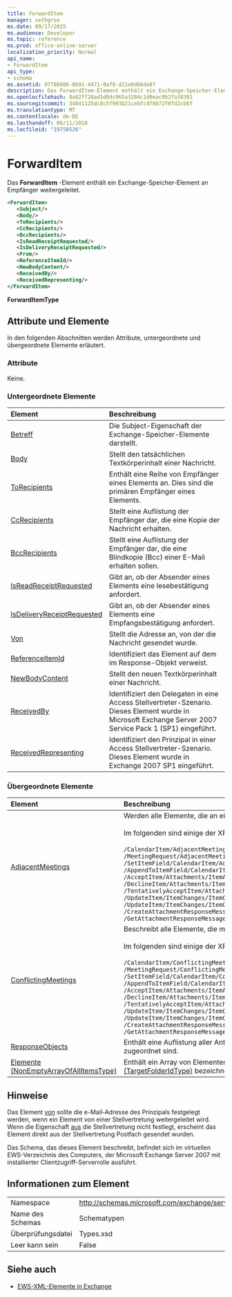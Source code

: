 ```yaml
---
title: ForwardItem
manager: sethgros
ms.date: 09/17/2015
ms.audience: Developer
ms.topic: reference
ms.prod: office-online-server
localization_priority: Normal
api_name:
- ForwardItem
api_type:
- schema
ms.assetid: 97786086-8b91-4471-8af8-d21e8d66de87
description: Das ForwardItem-Element enthält ein Exchange-Speicher-Element an Empfänger weitergeleitet.
ms.openlocfilehash: 8a82ff28ad1d0dc965a3284c1d0eac9b2fa38301
ms.sourcegitcommit: 34041125dc8c5f993b21cebfc4f8b72f0fd2cb6f
ms.translationtype: MT
ms.contentlocale: de-DE
ms.lasthandoff: 06/11/2018
ms.locfileid: "19758526"
---
```

# <a name="forwarditem"></a>ForwardItem

Das **ForwardItem** -Element enthält ein Exchange-Speicher-Element an Empfänger weitergeleitet. 
  
```xml
<ForwardItem>
   <Subject/>
   <Body/>
   <ToRecipients/>
   <CcRecipients/>
   <BccRecipients/>
   <IsReadReceiptRequested/>
   <IsDeliveryReceiptRequested/>
   <From/>
   <ReferenceItemId/>
   <NewBodyContent/>
   <ReceivedBy/>
   <ReceivedRepresenting/>
</ForwardItem>
```

**ForwardItemType**

## <a name="attributes-and-elements"></a>Attribute und Elemente

In den folgenden Abschnitten werden Attribute, untergeordnete und übergeordnete Elemente erläutert.
  
### <a name="attributes"></a>Attribute

Keine.
  
### <a name="child-elements"></a>Untergeordnete Elemente

|**Element**|**Beschreibung**|
|:-----|:-----|
|[Betreff](subject.md) <br/> |Die Subject-Eigenschaft der Exchange-Speicher-Elemente darstellt.  <br/> |
|[Body](body.md) <br/> |Stellt den tatsächlichen Textkörperinhalt einer Nachricht.  <br/> |
|[ToRecipients](torecipients.md) <br/> |Enthält eine Reihe von Empfänger eines Elements an. Dies sind die primären Empfänger eines Elements.  <br/> |
|[CcRecipients](ccrecipients.md) <br/> |Stellt eine Auflistung der Empfänger dar, die eine Kopie der Nachricht erhalten.  <br/> |
|[BccRecipients](bccrecipients.md) <br/> |Stellt eine Auflistung der Empfänger dar, die eine Blindkopie (Bcc) einer E-Mail erhalten sollen.  <br/> |
|[IsReadReceiptRequested](isreadreceiptrequested.md) <br/> |Gibt an, ob der Absender eines Elements eine lesebestätigung anfordert.  <br/> |
|[IsDeliveryReceiptRequested](isdeliveryreceiptrequested.md) <br/> |Gibt an, ob der Absender eines Elements eine Empfangsbestätigung anfordert.  <br/> |
|[Von](from.md) <br/> |Stellt die Adresse an, von der die Nachricht gesendet wurde.  <br/> |
|[ReferenceItemId](referenceitemid.md) <br/> |Identifiziert das Element auf dem im Response-Objekt verweist.  <br/> |
|[NewBodyContent](newbodycontent.md) <br/> |Stellt den neuen Textkörperinhalt einer Nachricht.  <br/> |
|[ReceivedBy](receivedby.md) <br/> |Identifiziert den Delegaten in eine Access Stellvertreter-Szenario. Dieses Element wurde in Microsoft Exchange Server 2007 Service Pack 1 (SP1) eingeführt.  <br/> |
|[ReceivedRepresenting](receivedrepresenting.md) <br/> |Identifiziert den Prinzipal in einer Access Stellvertreter-Szenario. Dieses Element wurde in Exchange 2007 SP1 eingeführt.  <br/> |
   
### <a name="parent-elements"></a>Übergeordnete Elemente

|**Element**|**Beschreibung**|
|:-----|:-----|
|[AdjacentMeetings](adjacentmeetings.md) <br/> | Werden alle Elemente, die an eine Besprechungszeit angrenzen beschrieben.  <br/><br/>  Im folgenden sind einige der XPath-Ausdrücke auf dieses Element: <br/> <br/>  `/CalendarItem/AdjacentMeetings` <br/>  `/MeetingRequest/AdjacentMeetings` <br/>  `/SetItemField/CalendarItem/AdjacentMeetings` <br/>  `/AppendToItemField/CalendarItem/AdjacentMeetings` <br/>  `/AcceptItem/Attachments/ItemAttachment/CalendarItem/AdjacentMeetings` <br/>  `/DeclineItem/Attachments/ItemAttachment/CalendarItem/AdjacentMeetings` <br/>  `/TentativelyAcceptItem/Attachments/ItemAttachment/CalendarItem/AdjacentMeetings` <br/>  `/UpdateItem/ItemChanges/ItemChange/Updates/SetItemField/CalendarItem/AdjacentMeetings` <br/>  `/UpdateItem/ItemChanges/ItemChange/Updates/AppendToItemField/CalendarItem/AdjacentMeetings` <br/>  `/CreateAttachmentResponseMessage/Attachments/ItemAttachment/CalendarItem/AdjacentMeetings` <br/>  `/GetAttachmentResponseMessage/Attachments/ItemAttachment/CalendarItem/AdjacentMeetings` <br/> |
|[ConflictingMeetings](conflictingmeetings.md) <br/> | Beschreibt alle Elemente, die mit einem bestimmten Zeitpunkt treffen in Konflikt stehen.  <br/><br/>  Im folgenden sind einige der XPath-Ausdrücke auf dieses Element: <br/> <br/>  `/CalendarItem/ConflictingMeetings` <br/>  `/MeetingRequest/ConflictingMeetings` <br/>  `/SetItemField/CalendarItem/ConflictingMeetings` <br/>  `/AppendToItemField/CalendarItem/ConflictingMeetings` <br/>  `/AcceptItem/Attachments/ItemAttachment/CalendarItem/ConflictingMeetings` <br/>  `/DeclineItem/Attachments/ItemAttachment/CalendarItem/ConflictingMeetings` <br/>  `/TentativelyAcceptItem/Attachments/ItemAttachment/CalendarItem/ConflictingMeetings` <br/>  `/UpdateItem/ItemChanges/ItemChange/Updates/SetItemField/CalendarItem/ConflictingMeetings` <br/>  `/UpdateItem/ItemChanges/ItemChange/Updates/AppendToItemField/CalendarItem/ConflictingMeetings` <br/>  `/CreateAttachmentResponseMessage/Attachments/ItemAttachment/CalendarItem/ConflictingMeetings` <br/>  `/GetAttachmentResponseMessage/Attachments/ItemAttachment/CalendarItem/ConflictingMeetings` <br/> |
|[ResponseObjects](responseobjects.md) <br/> |Enthält eine Auflistung aller Antwort-Objekte, die ein Element in der Exchange-Informationsspeicher zugeordnet sind.  <br/> |
|[Elemente (NonEmptyArrayOfAllItemsType)](items-nonemptyarrayofallitemstype.md) <br/> |Enthält ein Array von Elementen im Ordner zu erstellen, die durch das Element [ParentFolderId (TargetFolderIdType)](parentfolderid-targetfolderidtype.md) bezeichnet wird.  <br/> |
   
## <a name="remarks"></a>Hinweise

Das Element [von](from.md) sollte die e-Mail-Adresse des Prinzipals festgelegt werden, wenn ein Element von einer Stellvertretung weitergeleitet wird. Wenn die Eigenschaft [aus](from.md) die Stellvertretung nicht festlegt, erscheint das Element direkt aus der Stellvertretung Postfach gesendet wurden. 
  
Das Schema, das dieses Element beschreibt, befindet sich im virtuellen EWS-Verzeichnis des Computers, der Microsoft Exchange Server 2007 mit installierter Clientzugriff-Serverrolle ausführt.
  
## <a name="element-information"></a>Informationen zum Element

|||
|:-----|:-----|
|Namespace  <br/> |http://schemas.microsoft.com/exchange/services/2006/types  <br/> |
|Name des Schemas  <br/> |Schematypen  <br/> |
|Überprüfungsdatei  <br/> |Types.xsd  <br/> |
|Leer kann sein  <br/> |False  <br/> |
   
## <a name="see-also"></a>Siehe auch

- [EWS-XML-Elemente in Exchange](ews-xml-elements-in-exchange.md)

